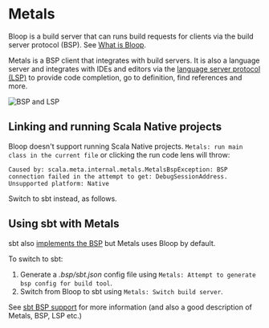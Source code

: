 # Metals

Bloop is a build server that can runs build requests for clients via the build server protocol (BSP). See [What is Bloop](https://scalacenter.github.io/bloop/docs/what-is-bloop).

Metals is a BSP client that integrates with build servers. It is also a language server and integrates with IDEs and editors via the [language server protocol (LSP)](https://microsoft.github.io/language-server-protocol/) to provide code completion, go to definition, find references and more.

![BSP and LSP](https://www.scala-lang.org/resources/img/blog/bsp.png)

## Linking and running Scala Native projects

Bloop doesn't support running Scala Native projects. `Metals: run main class in the current file` or clicking the run code lens will throw:

```
Caused by: scala.meta.internal.metals.MetalsBspException: BSP connection failed in the attempt to get: DebugSessionAddress.  Unsupported platform: Native
```

Switch to sbt instead, as follows.

## Using sbt with Metals

sbt also [implements the BSP](https://www.scala-lang.org/blog/2020/10/27/bsp-in-sbt.html) but Metals uses Bloop by default.

To switch to sbt:

1. Generate a _.bsp/sbt.json_ config file using `Metals: Attempt to generate bsp config for build tool`.
1. Switch from Bloop to sbt using `Metals: Switch build server`.

See [sbt BSP support](https://scalameta.org/metals/blog/2020/11/06/sbt-BSP-support.html) for more information (and also a good description of Metals, BSP, LSP etc.)
